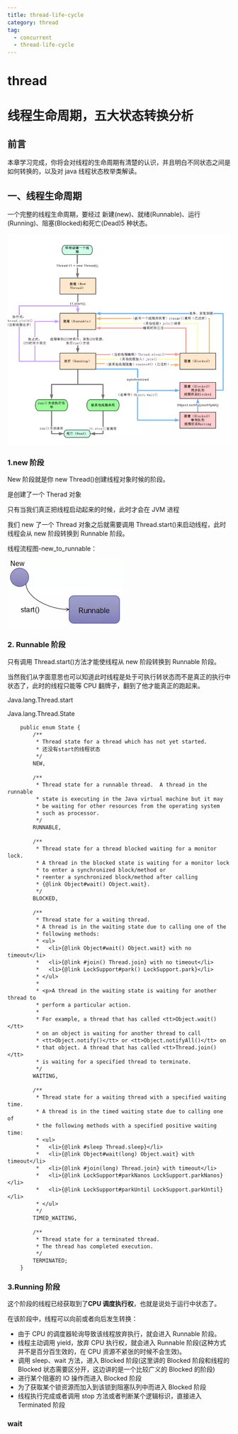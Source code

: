 ```yaml
---
title: thread-life-cycle
category: thread
tag:
  - concurrent
  - thread-life-cycle
---
```


# thread

# 线程生命周期，五大状态转换分析

## 前言

本章学习完成，你将会对线程的生命周期有清楚的认识，并且明白不同状态之间是如何转换的，以及对 java 线程状态枚举类解读。

## 一、线程生命周期

一个完整的线程生命周期，要经过 新建(new)、就绪(Runnable)、运行(Running)、阻塞(Blocked)和死亡(Dead)5 种状态。

![](./image/1-1.png)

### 1.new 阶段

New 阶段就是你 new Thread()创建线程对象时候的阶段。

是创建了一个 Therad 对象

只有当我们真正把线程启动起来的时候，此时才会在 JVM 进程

我们 new 了一个 Thread 对象之后就需要调用 Thread.start()来启动线程，此时线程会从 new 阶段转换到 Runnable 阶段。

线程流程图-new_to_runnable：

![](./image/1-2.png)

### 2. Runnable 阶段

只有调用 Thread.start()方法才能使线程从 new 阶段转换到 Runnable 阶段。

当然我们从字面意思也可以知道此时线程是处于可执行转状态而不是真正的执行中状态了，此时的线程只能等 CPU 翻牌子，翻到了他才能真正的跑起来。

Java.lang.Thread.start

Java.lang.Thread.State

```
    public enum State {
        /**
         * Thread state for a thread which has not yet started.
         * 还没有start的线程状态
         */
        NEW,

        /**
         * Thread state for a runnable thread.  A thread in the runnable
         * state is executing in the Java virtual machine but it may
         * be waiting for other resources from the operating system
         * such as processor.
         */
        RUNNABLE,

        /**
         * Thread state for a thread blocked waiting for a monitor lock.
         * A thread in the blocked state is waiting for a monitor lock
         * to enter a synchronized block/method or
         * reenter a synchronized block/method after calling
         * {@link Object#wait() Object.wait}.
         */
        BLOCKED,

        /**
         * Thread state for a waiting thread.
         * A thread is in the waiting state due to calling one of the
         * following methods:
         * <ul>
         *   <li>{@link Object#wait() Object.wait} with no timeout</li>
         *   <li>{@link #join() Thread.join} with no timeout</li>
         *   <li>{@link LockSupport#park() LockSupport.park}</li>
         * </ul>
         *
         * <p>A thread in the waiting state is waiting for another thread to
         * perform a particular action.
         *
         * For example, a thread that has called <tt>Object.wait()</tt>
         * on an object is waiting for another thread to call
         * <tt>Object.notify()</tt> or <tt>Object.notifyAll()</tt> on
         * that object. A thread that has called <tt>Thread.join()</tt>
         * is waiting for a specified thread to terminate.
         */
        WAITING,

        /**
         * Thread state for a waiting thread with a specified waiting time.
         * A thread is in the timed waiting state due to calling one of
         * the following methods with a specified positive waiting time:
         * <ul>
         *   <li>{@link #sleep Thread.sleep}</li>
         *   <li>{@link Object#wait(long) Object.wait} with timeout</li>
         *   <li>{@link #join(long) Thread.join} with timeout</li>
         *   <li>{@link LockSupport#parkNanos LockSupport.parkNanos}</li>
         *   <li>{@link LockSupport#parkUntil LockSupport.parkUntil}</li>
         * </ul>
         */
        TIMED_WAITING,

        /**
         * Thread state for a terminated thread.
         * The thread has completed execution.
         */
        TERMINATED;
    }
```

### 3.Running 阶段

这个阶段的线程已经获取到了**CPU 调度执行权**，也就是说处于运行中状态了。

在该阶段中，线程可以向前或者向后发生转换：

- 由于 CPU 的调度器轮询导致该线程放弃执行，就会进入 Runnable 阶段。
- 线程主动调用 yield，放弃 CPU 执行权，就会进入 Runnable 阶段(这种方式并不是百分百生效的，在 CPU 资源不紧张的时候不会生效)。
- 调用 sleep、wait 方法，进入 Blocked 阶段(这里讲的 Blocked 阶段和线程的 Blocked 状态需要区分开，这边讲的是一个比较广义的 Blocked 的阶段)
- 进行某个阻塞的 IO 操作而进入 Blocked 阶段
- 为了获取某个锁资源而加入到该锁到阻塞队列中而进入 Blocked 阶段
- 线程执行完成或者调用 stop 方法或者判断某个逻辑标识，直接进入 Terminated 阶段

### wait


